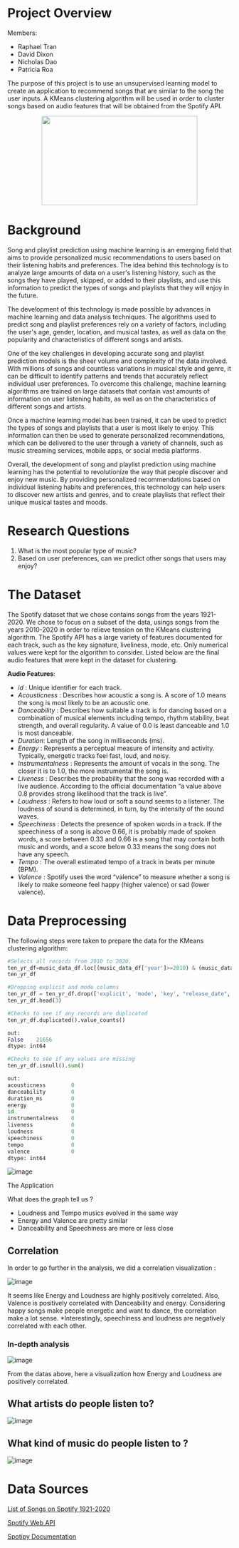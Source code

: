 # Project Overview

Members:
* Raphael Tran
* David Dixon
* Nicholas Dao
* Patricia Roa
 
The purpose of this project is to use an unsupervised learning model to create an application to recommend songs that are similar to the song the user inputs. A KMeans clustering algorithm will be used in order to cluster songs based on audio features that will be obtained from the Spotify API. 

<p align="center">
<img src="https://github.com/cxnoii/Spotipy-Song-Recommendation-System/assets/114107454/00834c05-4068-4f1b-9d16-f4915cc4d76d" width="350" height="200">
</p>

# Background

Song and playlist prediction using machine learning is an emerging field that aims to provide personalized music recommendations to users based on their listening habits and preferences. The idea behind this technology is to analyze large amounts of data on a user's listening history, such as the songs they have played, skipped, or added to their playlists, and use this information to predict the types of songs and playlists that they will enjoy in the future.

The development of this technology is made possible by advances in machine learning and data analysis techniques. The algorithms used to predict song and playlist preferences rely on a variety of factors, including the user's age, gender, location, and musical tastes, as well as data on the popularity and characteristics of different songs and artists.

One of the key challenges in developing accurate song and playlist prediction models is the sheer volume and complexity of the data involved. With millions of songs and countless variations in musical style and genre, it can be difficult to identify patterns and trends that accurately reflect individual user preferences. To overcome this challenge, machine learning algorithms are trained on large datasets that contain vast amounts of information on user listening habits, as well as on the characteristics of different songs and artists.

Once a machine learning model has been trained, it can be used to predict the types of songs and playlists that a user is most likely to enjoy. This information can then be used to generate personalized recommendations, which can be delivered to the user through a variety of channels, such as music streaming services, mobile apps, or social media platforms.

Overall, the development of song and playlist prediction using machine learning has the potential to revolutionize the way that people discover and enjoy new music. By providing personalized recommendations based on individual listening habits and preferences, this technology can help users to discover new artists and genres, and to create playlists that reflect their unique musical tastes and moods.



# Research Questions
1. What is the most popular type of music?
2. Based on user preferences, can we predict other songs that users may enjoy?

# The Dataset
The Spotify dataset that we chose contains songs from the years 1921-2020. We chose to focus on a subset of the data, usings songs from the years 2010-2020 in order to relieve tension on the KMeans clustering algorithm. The Spotify API has a large variety of features documented for each track, such as the key signature, liveliness, mode, etc. Only numerical values were kept for the algorithm to consider. Listed below are the final audio features that were kept in the dataset for clustering.

__Audio Features__:
- _id_ : Unique identifier for each track.
- _Acousticness_ : Describes how acoustic a song is. A score of 1.0 means the song is most likely to be an acoustic one.
- _Danceability_ : Describes how suitable a track is for dancing based on a combination of musical elements including tempo, rhythm stability, beat strength, and overall regularity. A value of 0.0 is least danceable and 1.0 is most danceable.
- _Duration_: Length of the song in milliseconds (ms).
- _Energy_ : Represents a perceptual measure of intensity and activity. Typically, energetic tracks feel fast, loud, and noisy.
- _Instrumentalness_ : Represents the amount of vocals in the song. The closer it is to 1.0, the more instrumental the song is.
- _Liveness_ : Describes the probability that the song was recorded with a live audience. According to the official documentation “a value above 0.8 provides strong likelihood that the track is live”.
- _Loudness_ : Refers to how loud or soft a sound seems to a listener. The loudness of sound is determined, in turn, by the intensity of the sound waves.
- _Speechiness_ : Detects the presence of spoken words in a track. If the speechiness of a song is above 0.66, it is probably made of spoken words, a score between 0.33 and 0.66 is a song that may contain both music and words, and a score below 0.33 means the song does not have any speech.
- _Tempo_ : The overall estimated tempo of a track in beats per minute (BPM).
- _Valence_ : Spotify uses the word “valence” to measure whether a song is likely to make someone feel happy (higher valence) or sad (lower valence).

# Data Preprocessing
The following steps were taken to prepare the data for the KMeans clustering algorithm:

```python
#Selects all records from 2010 to 2020.
ten_yr_df=music_data_df.loc[(music_data_df['year']>=2010) & (music_data_df['year']<=2020)]
ten_yr_df
```


```python
#Dropping explicit and mode columns
ten_yr_df = ten_yr_df.drop(['explicit', 'mode', 'key', "release_date", "popularity", "name", "year","artists"], axis=1, inplace=False)
ten_yr_df.head(3)
```

```python
#Checks to see if any records are duplicated
ten_yr_df.duplicated().value_counts()

out:
False    21656
dtype: int64
```

```python
#Checks to see if any values are missing
ten_yr_df.isnull().sum()

out:
acousticness        0
danceability        0
duration_ms         0
energy              0
id                  0
instrumentalness    0
liveness            0
loudness            0
speechiness         0
tempo               0
valence             0
dtype: int64
```


![image](https://user-images.githubusercontent.com/115199874/229994975-89a45f07-92a1-442a-ba27-436cb222a385.png)

The Application

What does the graph tell us ?
- Loudness and Tempo musics evolved in the same way
- Energy and Valence are pretty similar 
- Danceability and Speechiness are more or less close

## Correlation 
In order to go further in the analysis, we did a correlation visualization :

![image](https://user-images.githubusercontent.com/115199874/229678609-c3907610-5d72-40ae-a0ef-6c4abcaead95.png)

It seems like Energy and Loudness are highly positively correlated.
Also, Valence is positively correlated with Danceability and energy. Considering happy songs make people energetic and want to dance, the correlation make a lot sense. *Interestingly, speechiness and loudness are negatively correlated with each other.

### In-depth analysis

![image](https://user-images.githubusercontent.com/115199874/229679875-efb4de27-8ab9-48aa-aa72-becf93dc1271.png)

From the datas above, here a visualization how Energy and Loudness are positively correlated.

## What artists do people listen to?

![image](https://user-images.githubusercontent.com/115199874/229963812-4f369422-6037-4c8f-a15b-12bfb25e4aa0.png)

## What kind of music do people listen to ?

![image](https://user-images.githubusercontent.com/115199874/229966141-ca8f2e5d-3ecd-4e37-acb1-4bd38847912f.png)


# Data Sources 
[List of Songs on Spotify 1921-2020](https://www.kaggle.com/datasets/ektanegi/spotifydata-19212020?resource=download)

[Spotify Web API](https://developer.spotify.com/documentation/web-api)

[Spotipy Documentation](https://spotipy.readthedocs.io/en/2.22.1/)
